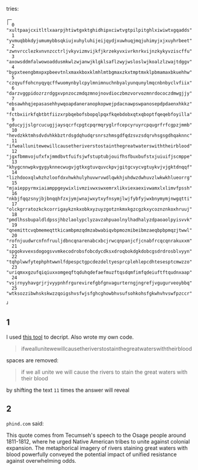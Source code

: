 tries:
```
┌─                                                                          
╵ 0  "xultpaajcxitltlxaarpjhtiwtgxktghidhipxciwtvgtpilpitghlxiwiwtxgqadds"  
  1  "yvmuqbbkdyjumumybbsqkiujxuhyluhijeijqydjxuwhuqjmqjuhimyjxjxuyhrbeet"  
  2  "zwnvrcclezkvnvnzcctrljvkyvizmvijkfjkrzekyvxivrknrkvijnzkykyvziscffu"  
  3  "axowsddmfalwowoaddusmkwlzwjanwjklgklsaflzwyjwsloslwjkoalzlzwajtdggv"  
  4  "bypxteengbmxpxpbeevtnlxmaxkboxklmhlmtbgmaxzkxtmptmxklpbmamaxbkuehhw"  
  5  "czqyuffohcnyqyqcffwuomynbylcpylmnimnuchnbyalyunqunylmqcnbnbyclvfiix"  
  6  "darzvggpidozrzrdggxvpnzoczmdqzmnojnovdioczbmzvorvozmnrdococzdmwgjjy"  
  7  "ebsawhhqjepasasehhywqoapdaneranopkopwejpdacnawpswpanosepdpdaenxhkkz"  
  8  "fctbxiirkfqbtbtfiizxrpbqebofsbopqlpqxfkqebdobxqtxqboptfqeqebfoyilla"  
  9  "gducyjjslgrcucugjjaysqcrfcpgtcpqrmqryglrfcepcyruyrcpqugrfrfcgpzjmmb"  
  10 "hevdzkktmhsdvdvhkkbztrdsgdqhudqrsnrszhmsgdfqdzsvzsdqrvhsgsgdhqaknnc"  
  11 "ifweallunitewewillcausetheriverstostainthegreatwaterswiththeirblood"  
  12 "jgxfbmmvojufxfxjmmdbvtfuifsjwfstuptubjouifhsfbuxbufstxjuiuifjscmppe"  
  13 "khygcnnwpkvgygyknnecwugvjgtkxgtuvquvckpvjgitgcvycvgtuykvjvjgktdnqqf"  
  14 "lizhdooxqlwhzhzloofdxvhwkhulyhuvwrvwdlqwkhjuhdwzdwhuvzlwkwkhlueorrg"  
  15 "mjaieppyrmxiaiamppgeywixlivmzivwxswxemrxlikviexaexivwamxlxlimvfpssh"  
  16 "nkbjfqqzsnyjbjbnqqhfzxjymjwnajwxytxyfnsymjlwjfybfyjwxbnymymjnwgqtti"  
  17 "olckgrratozkckcorrigaykznkxobkxyzuyzgotznkmxkgzcgzkxycoznznkoxhruuj"  
  18 "pmdlhssbupaldldpssjhbzlaolypclyzavzahpuaolnylhadhalyzdpaoaolpyisvvk"  
  19 "qnemittcvqbmemeqttkicambpmzqdmzabwabiqvbpmozmibeibmzaeqbpbpmqzjtwwl"  
  20 "rofnjuudwrcnfnfruuljdbncqnarenabcxbcjrwcqnpanjcfjcnabfrcqcqnrakuxxm"  
  21 "spgokvvexsdogogsvvmkecodrobsfobcdycdksxdroqbokdgkdobcgsdrdrosblvyyn"  
  22 "tqhplwwfytephphtwwnlfdpespctgpcdezdeltyesprcplehlepcdhtesesptcmwzzo"  
  23 "uriqmxxgzufqiqiuxxomgeqftqduhqdefaefmuzftqsdqmfimfqdeiuftftqudnxaap"  
  24 "vsjrnyyhavgrjrjvyypnhfrgurevirefgbfgnvagurterngjngrefjvgugurveoybbq"  
  25 "wtksozzibwhskskwzzqoigshvsfwjsfghcghowbhvsufsohkohsfgkwhvhvswfpzccr"  
                                                                           ┘
```
## 1

  I used [this tool](https://www.dcode.fr/shift-cipher) to decript. Also wrote my own code.

  > ifweallunitewewillcausetheriverstostainthegreatwaterswiththeirblood

  spaces are removed: 

  > if we all unite we will cause the rivers to stain the great waters with their blood

  by shifting the text `11` times the answer will reveal

## 2
`phind.com` said:

This quote comes from Tecumseh's speech to the Osage people around 1811-1812, where he urged Native American tribes to unite against colonial expansion. The metaphorical imagery of rivers staining great waters with blood powerfully conveyed the potential impact of unified resistance against overwhelming odds.
